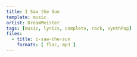 ```yaml
---
title: I Saw the Sun
template: music
artist: DreamMeister
tags: [music, lyrics, complete, rock, synthPop]
files:
  - title: i-saw-the-sun
    formats: [ flac, mp3 ]
---
```

